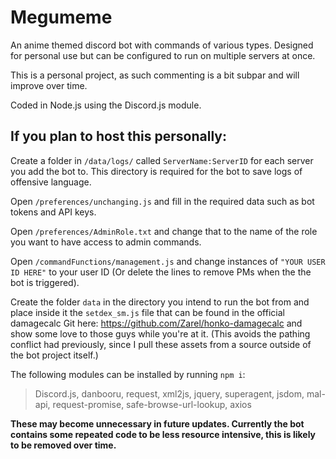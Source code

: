 # Megumeme
An anime themed discord bot with commands of various types. Designed for personal use but can be configured to run on multiple servers at once.

This is a personal project, as such commenting is a bit subpar and will improve over time.

Coded in Node.js using the Discord.js module.

## If you plan to host this personally:
Create a folder in `/data/logs/` called `ServerName:ServerID` for each server you add the bot to. This directory is required for the bot to save logs of offensive language.

Open `/preferences/unchanging.js` and fill in the required data such as bot tokens and API keys.

Open `/preferences/AdminRole.txt` and change that to the name of the role you want to have access to admin commands.

Open `/commandFunctions/management.js` and change instances of `"YOUR USER ID HERE"` to your user ID (Or delete the lines to remove PMs when the the bot is triggered).

Create the folder `data` in the directory you intend to run the bot from and place inside it the `setdex_sm.js` file that can be found in the official damagecalc Git here: https://github.com/Zarel/honko-damagecalc and show some love to those guys while you're at it.
(This avoids the pathing conflict had previously, since I pull these assets from a source outside of the bot project itself.)

The following modules can be installed by running `npm i`:
  >Discord.js, 
  >danbooru, 
  >request, 
  >xml2js, 
  >jquery,
  >superagent, 
  >jsdom, 
  >mal-api, 
  >request-promise, 
  >safe-browse-url-lookup, 
  >axios
  
**These may become unnecessary in future updates. Currently the bot contains some repeated code to be less resource intensive, this is likely to be removed over time.**
